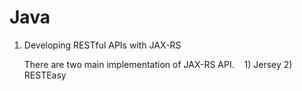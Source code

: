# Java

1) Developing RESTful APIs with JAX-RS

    There are two main implementation of JAX-RS API.
    1)  Jersey
    2)  RESTEasy
